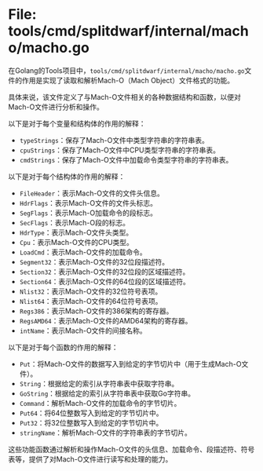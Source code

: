 # File: tools/cmd/splitdwarf/internal/macho/macho.go

在Golang的Tools项目中，`tools/cmd/splitdwarf/internal/macho/macho.go`文件的作用是实现了读取和解析Mach-O（Mach Object）文件格式的功能。

具体来说，该文件定义了与Mach-O文件相关的各种数据结构和函数，以便对Mach-O文件进行分析和操作。

以下是对于每个变量和结构体的作用的解释：

- `typeStrings`：保存了Mach-O文件中类型字符串的字符串表。
- `cpuStrings`：保存了Mach-O文件中CPU类型字符串的字符串表。
- `cmdStrings`：保存了Mach-O文件中加载命令类型字符串的字符串表。

以下是对于每个结构体的作用的解释：

- `FileHeader`：表示Mach-O文件的文件头信息。
- `HdrFlags`：表示Mach-O文件的文件头标志。
- `SegFlags`：表示Mach-O加载命令的段标志。
- `SecFlags`：表示Mach-O段的标志。
- `HdrType`：表示Mach-O文件头类型。
- `Cpu`：表示Mach-O文件的CPU类型。
- `LoadCmd`：表示Mach-O文件的加载命令。
- `Segment32`：表示Mach-O文件的32位段描述符。
- `Section32`：表示Mach-O文件的32位段的区域描述符。
- `Section64`：表示Mach-O文件的64位段的区域描述符。
- `Nlist32`：表示Mach-O文件的32位符号表项。
- `Nlist64`：表示Mach-O文件的64位符号表项。
- `Regs386`：表示Mach-O文件的386架构的寄存器。
- `RegsAMD64`：表示Mach-O文件的AMD64架构的寄存器。
- `intName`：表示Mach-O文件的间接名称。

以下是对于每个函数的作用的解释：

- `Put`：将Mach-O文件的数据写入到给定的字节切片中（用于生成Mach-O文件）。
- `String`：根据给定的索引从字符串表中获取字符串。
- `GoString`：根据给定的索引从字符串表中获取Go字符串。
- `Command`：解析Mach-O文件的加载命令的字节切片。
- `Put64`：将64位整数写入到给定的字节切片中。
- `Put32`：将32位整数写入到给定的字节切片中。
- `stringName`：解析Mach-O文件的字符串表的字节切片。

这些功能函数通过解析和操作Mach-O文件的头信息、加载命令、段描述符、符号表等，提供了对Mach-O文件进行读写和处理的能力。

